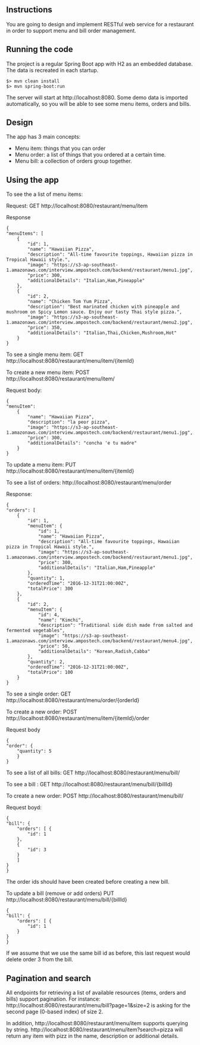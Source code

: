 ## Instructions
You are going to design and implement RESTful web service for a restaurant in order to support menu and bill order management.

## Running the code
The project is a regular Spring Boot app with H2 as an embedded database. The data is recreated in each startup. 

```
$> mvn clean install
$> mvn spring-boot:run
```

The server will start at http://localhost:8080. Some demo data is imported automatically, so you will be able to see some menu items, orders and bills.

## Design
The app has 3 main concepts:
- Menu item: things that you can order
- Menu order: a list of things that you ordered at a certain time.
- Menu bill: a collection of orders group together.

## Using the app
To see the a list of menu items:

Request:
GET http://localhost:8080/restaurant/menu/item

Response
```
{
"menuItems": [
	{
		"id": 1,
		"name": "Hawaiian Pizza",
		"description": "All-time favourite toppings, Hawaiian pizza in Tropical Hawaii style.",
		"image": "https://s3-ap-southeast-1.amazonaws.com/interview.ampostech.com/backend/restaurant/menu1.jpg",
		"price": 300,
		"additionalDetails": "Italian,Ham,Pineapple"
	},
	{
		"id": 2,
		"name": "Chicken Tom Yum Pizza",
		"description": "Best marinated chicken with pineapple and mushroom on Spicy Lemon sauce. Enjoy our tasty Thai style pizza.",
		"image": "https://s3-ap-southeast-1.amazonaws.com/interview.ampostech.com/backend/restaurant/menu2.jpg",
		"price": 350,
		"additionalDetails": "Italian,Thai,Chicken,Mushroom,Hot"
	}
}
```

To see a single menu item:
GET http://localhost:8080/restaurant/menu/item/{itemId}

To create a new menu item:
POST http://localhost:8080/restaurant/menu/item/

Request body:
```
{
"menuItem": 
	{
		"name": "Hawaiian Pizza",
		"description": "la peor pizza",
		"image": "https://s3-ap-southeast-1.amazonaws.com/interview.ampostech.com/backend/restaurant/menu1.jpg",
		"price": 300,
		"additionalDetails": "concha 'e tu madre"
	}
}
```

To update a menu item:
PUT http://localhost:8080/restaurant/menu/item/{itemId}

To see a list of orders:
http://localhost:8080/restaurant/menu/order

Response:
```
{
"orders": [
	{
		"id": 1,
		"menuItem": {
			"id": 1,
			"name": "Hawaiian Pizza",
			"description": "All-time favourite toppings, Hawaiian pizza in Tropical Hawaii style.",
			"image": "https://s3-ap-southeast-1.amazonaws.com/interview.ampostech.com/backend/restaurant/menu1.jpg",
			"price": 300,
			"additionalDetails": "Italian,Ham,Pineapple"
		},
		"quantity": 1,
		"orderedTime": "2016-12-31T21:00:00Z",
		"totalPrice": 300
	},
	{
		"id": 2,
		"menuItem": {
			"id": 4,
			"name": "Kimchi",
			"description": "Traditional side dish made from salted and fermented vegetables",
			"image": "https://s3-ap-southeast-1.amazonaws.com/interview.ampostech.com/backend/restaurant/menu4.jpg",
			"price": 50,
			"additionalDetails": "Korean,Radish,Cabba"
		},
		"quantity": 2,
		"orderedTime": "2016-12-31T21:00:00Z",
		"totalPrice": 100
	}
}
```

To see a single order: GET http://localhost:8080/restaurant/menu/order/{orderId}

To create a new order: POST http://localhost:8080/restaurant/menu/item/{itemId}/order

Request body
```
{
"order": {
	"quantity": 5
	}
}
```

To see a list of all bills:
GET http://localhost:8080/restaurant/menu/bill/

To see a bill :
GET http://localhost:8080/restaurant/menu/bill/{billId}

To create a new order:
POST http://localhost:8080/restaurant/menu/bill/

Request boyd:
```
{
"bill": {
	"orders": [ {
		"id": 1
	},
	{
		"id": 3
	}
	]
}
}
```
The order ids should have been created before creating a new bill.

To update a bill (remove or add orders)
PUT http://localhost:8080/restaurant/menu/bill/{billId}
```
{
"bill": {
	"orders": [ {
		"id": 1
	}
}
}
```
If we assume that we use the same bill id as before, this last request would delete order 3 from the bill.

## Pagination and search
All endpoints for retrieving a list of available resources (items, orders and bills) support pagination. For instance: http://localhost:8080/restaurant/menu/bill?page=1&size=2 is asking for the second page (0-based index) of size 2.

In addition, http://localhost:8080/restaurant/menu/item supports querying by string. http://localhost:8080/restaurant/menu/item?search=pizza will return any item with pizz in the name, description or additional details.